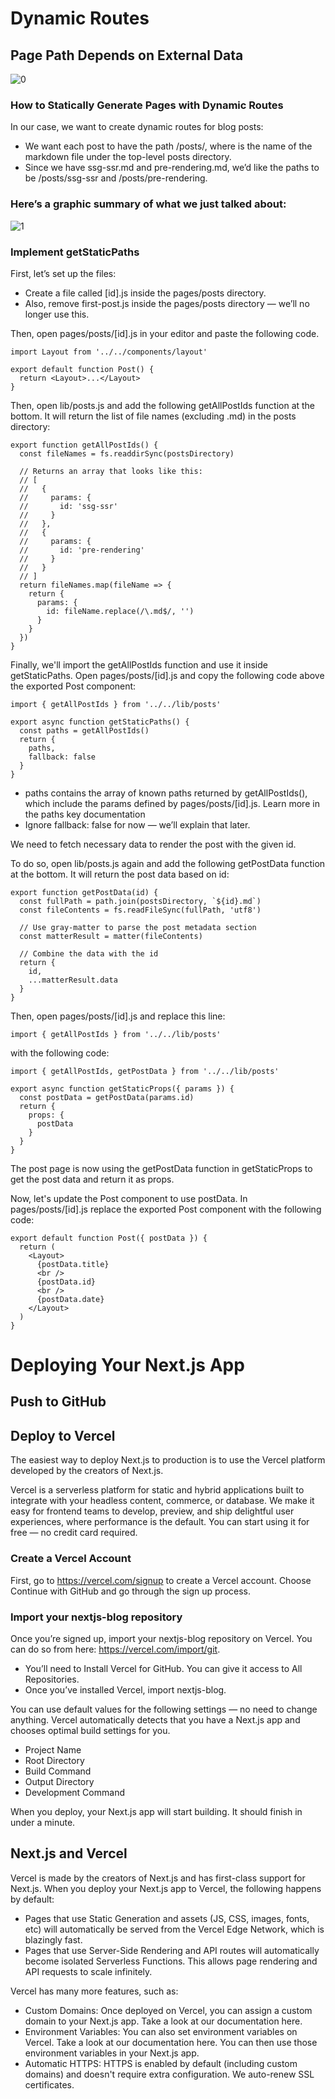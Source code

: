 # Dynamic Routes

## Page Path Depends on External Data

![0](https://nextjs.org/static/images/learn/dynamic-routes/page-path-external-data.png)

### How to Statically Generate Pages with Dynamic Routes

In our case, we want to create dynamic routes for blog posts:

* We want each post to have the path /posts/<id>, where <id> is the name of the markdown file under the top-level posts directory.
* Since we have ssg-ssr.md and pre-rendering.md, we’d like the paths to be /posts/ssg-ssr and /posts/pre-rendering.


### Here’s a graphic summary of what we just talked about:

![1](https://nextjs.org/static/images/learn/dynamic-routes/how-to-dynamic-routes.png)

### Implement getStaticPaths

First, let’s set up the files:

* Create a file called [id].js inside the pages/posts directory.
* Also, remove first-post.js inside the pages/posts directory — we’ll no longer use this.

Then, open pages/posts/[id].js in your editor and paste the following code. 

```
import Layout from '../../components/layout'

export default function Post() {
  return <Layout>...</Layout>
}
```

Then, open lib/posts.js and add the following getAllPostIds function at the bottom. It will return the list of file names (excluding .md) in the posts directory:

```
export function getAllPostIds() {
  const fileNames = fs.readdirSync(postsDirectory)

  // Returns an array that looks like this:
  // [
  //   {
  //     params: {
  //       id: 'ssg-ssr'
  //     }
  //   },
  //   {
  //     params: {
  //       id: 'pre-rendering'
  //     }
  //   }
  // ]
  return fileNames.map(fileName => {
    return {
      params: {
        id: fileName.replace(/\.md$/, '')
      }
    }
  })
}
```

Finally, we'll import the getAllPostIds function and use it inside getStaticPaths. Open pages/posts/[id].js and copy the following code above the exported Post component:

```
import { getAllPostIds } from '../../lib/posts'

export async function getStaticPaths() {
  const paths = getAllPostIds()
  return {
    paths,
    fallback: false
  }
}

```

* paths contains the array of known paths returned by getAllPostIds(), which include the params defined by pages/posts/[id].js. Learn more in the paths key documentation
* Ignore fallback: false for now — we’ll explain that later.


We need to fetch necessary data to render the post with the given id.

To do so, open lib/posts.js again and add the following getPostData function at the bottom. It will return the post data based on id:

```
export function getPostData(id) {
  const fullPath = path.join(postsDirectory, `${id}.md`)
  const fileContents = fs.readFileSync(fullPath, 'utf8')

  // Use gray-matter to parse the post metadata section
  const matterResult = matter(fileContents)

  // Combine the data with the id
  return {
    id,
    ...matterResult.data
  }
}
```

Then, open pages/posts/[id].js and replace this line:

```
import { getAllPostIds } from '../../lib/posts'
```

with the following code:

```
import { getAllPostIds, getPostData } from '../../lib/posts'

export async function getStaticProps({ params }) {
  const postData = getPostData(params.id)
  return {
    props: {
      postData
    }
  }
}
```

The post page is now using the getPostData function in getStaticProps to get the post data and return it as props.

Now, let's update the Post component to use postData. In pages/posts/[id].js replace the exported Post component with the following code:

```
export default function Post({ postData }) {
  return (
    <Layout>
      {postData.title}
      <br />
      {postData.id}
      <br />
      {postData.date}
    </Layout>
  )
}
```

# Deploying Your Next.js App


## Push to GitHub

## Deploy to Vercel

The easiest way to deploy Next.js to production is to use the Vercel platform developed by the creators of Next.js.

Vercel is a serverless platform for static and hybrid applications built to integrate with your headless content, commerce, or database. We make it easy for frontend teams to develop, preview, and ship delightful user experiences, where performance is the default. You can start using it for free — no credit card required.

### Create a Vercel Account

First, go to https://vercel.com/signup to create a Vercel account. Choose Continue with GitHub and go through the sign up process.

### Import your nextjs-blog repository

Once you’re signed up, import your nextjs-blog repository on Vercel. You can do so from here: https://vercel.com/import/git.

* You’ll need to Install Vercel for GitHub. You can give it access to All Repositories.
* Once you’ve installed Vercel, import nextjs-blog.

You can use default values for the following settings — no need to change anything. Vercel automatically detects that you have a Next.js app and chooses optimal build settings for you.

* Project Name
* Root Directory
* Build Command
* Output Directory
* Development Command

When you deploy, your Next.js app will start building. It should finish in under a minute.

## Next.js and Vercel
Vercel is made by the creators of Next.js and has first-class support for Next.js. When you deploy your Next.js app to Vercel, the following happens by default:

* Pages that use Static Generation and assets (JS, CSS, images, fonts, etc) will automatically be served from the Vercel Edge Network, which is blazingly fast.
* Pages that use Server-Side Rendering and API routes will automatically become isolated Serverless Functions. This allows page rendering and API requests to scale infinitely.

Vercel has many more features, such as:

* Custom Domains: Once deployed on Vercel, you can assign a custom domain to your Next.js app. Take a look at our documentation here.
* Environment Variables: You can also set environment variables on Vercel. Take a look at our documentation here. You can then use those environment variables in your Next.js app.
* Automatic HTTPS: HTTPS is enabled by default (including custom domains) and doesn't require extra configuration. We auto-renew SSL certificates.
